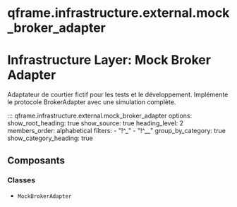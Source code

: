 # qframe.infrastructure.external.mock_broker_adapter


Infrastructure Layer: Mock Broker Adapter
========================================

Adaptateur de courtier fictif pour les tests et le développement.
Implémente le protocole BrokerAdapter avec une simulation complète.


::: qframe.infrastructure.external.mock_broker_adapter
    options:
      show_root_heading: true
      show_source: true
      heading_level: 2
      members_order: alphabetical
      filters:
        - "!^_"
        - "!^__"
      group_by_category: true
      show_category_heading: true

## Composants

### Classes

- `MockBrokerAdapter`

